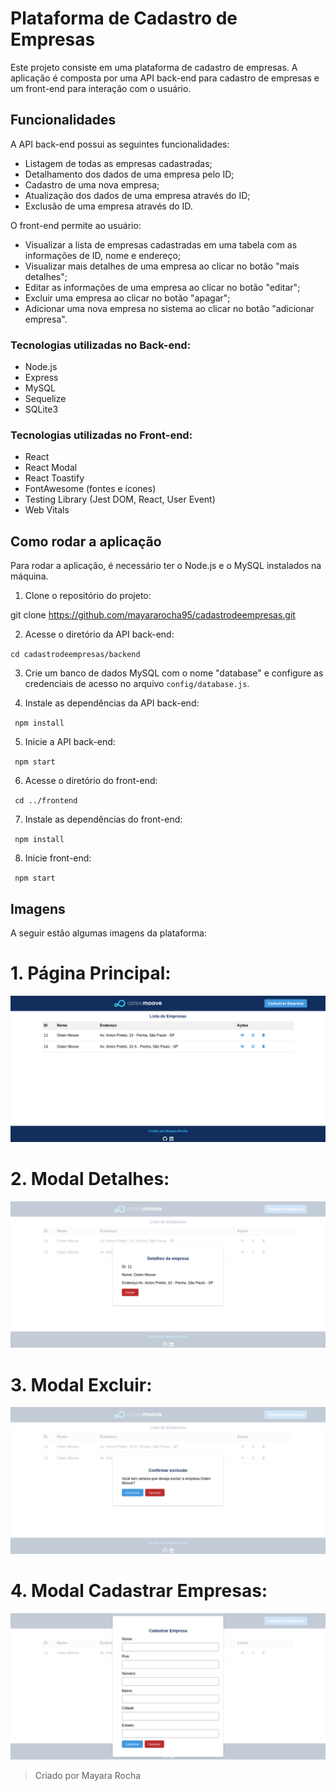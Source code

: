 # Plataforma de Cadastro de Empresas


Este projeto consiste em uma plataforma de cadastro de empresas. A aplicação é composta por uma API back-end para cadastro de empresas e um front-end para interação com o usuário.

## Funcionalidades

A API back-end possui as seguintes funcionalidades:

- Listagem de todas as empresas cadastradas;
- Detalhamento dos dados de uma empresa pelo ID;
- Cadastro de uma nova empresa;
- Atualização dos dados de uma empresa através do ID;
- Exclusão de uma empresa através do ID.

O front-end permite ao usuário:

- Visualizar a lista de empresas cadastradas em uma tabela com as informações de ID, nome e endereço;
- Visualizar mais detalhes de uma empresa ao clicar no botão "mais detalhes";
- Editar as informações de uma empresa ao clicar no botão "editar";
- Excluir uma empresa ao clicar no botão "apagar";
- Adicionar uma nova empresa no sistema ao clicar no botão "adicionar empresa".


### Tecnologias utilizadas no Back-end:
- Node.js
- Express
- MySQL
- Sequelize
- SQLite3


### Tecnologias utilizadas no Front-end:
- React
- React Modal
- React Toastify
- FontAwesome (fontes e ícones)
- Testing Library (Jest DOM, React, User Event)
- Web Vitals
## Como rodar a aplicação

Para rodar a aplicação, é necessário ter o Node.js e o MySQL instalados na máquina.

1. Clone o repositório do projeto:

git clone https://github.com/mayararocha95/cadastrodeempresas.git


2. Acesse o diretório da API back-end:

`cd cadastrodeempresas/backend`


3. Crie um banco de dados MySQL com o nome "database" e configure as credenciais de acesso no arquivo `config/database.js`.

4. Instale as dependências da API back-end:

` npm install`

5. Inicie a API back-end:

` npm start`

6. Acesse o diretório do front-end:

` cd ../frontend`

7. Instale as dependências do front-end:

` npm install`

8. Inicie front-end:

` npm start`

## Imagens

A seguir estão algumas imagens da plataforma:

# 1. Página Principal:

   ![Página Principal](./frontend/assets/paginaprincipal.png)

# 2. Modal Detalhes:

   ![Modal Detalhes](./frontend/assets/modaldetalhes.png)

# 3. Modal Excluir:

   ![Modal Excluir](./frontend/assets/modalexcluir.png)

# 4. Modal Cadastrar Empresas:

   ![Modal Cadastrar Empresas](./frontend/assets/modalcadastro.png)


>Criado por Mayara Rocha
